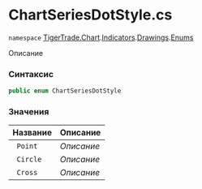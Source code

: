 
# ChartSeriesDotStyle.cs
`namespace` [TigerTrade.Chart](../../../../../../TigerTrade.Chart.md).[Indicators](../../../../../../TigerTrade.Chart/Indicators.md).[Drawings](../../../../../../TigerTrade.Chart/Indicators/Drawings.md).[Enums](../../../../../../TigerTrade.Chart/Indicators/Drawings/Enums.md)



Описание

### Синтаксис
```csharp
public enum ChartSeriesDotStyle
```


### Значения
| Название | Описание |
| --- | --- |
| ` Point` | *Описание* |
| ` Circle` | *Описание* |
| ` Cross` | *Описание* |



